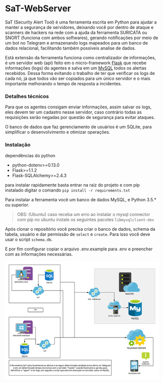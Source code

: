 # SaT-WebServer

SaT (Security Alert Tool) é uma ferramenta escrita em Python para ajudar a manter a segurança de servidores, deixando você por dentro de ataque e scanners de hackers na rede com a ajuda da ferramenta SURICATA ou SNORT (funciona com ambos softwares), gerando notificações por meio de um bot no Telegram e armazenando logs mapeados para um banco de dados relacional, facilitando também possíveis analise de dados.

Está extensão da ferramenta funciona como centralizador de informações, é um servidor web (api) feito em o micro-framework [Flask](https://flask.palletsprojects.com/en/1.1.x/) que recebe informações (logs) do agentes e salva em um [MySQL](https://www.mysql.com/) todos os alertas recebidos. Dessa forma evitando o trabalho de ter que verificar os logs de cada nó, já que todos vão ser copiados para um único servidor e o mais importante melhorando o tempo de resposta a incidentes.

### Detalhes técnicos

Para que os agentes consigam enviar informações, assim salvar os logs, eles devem ter um cadastro nesse servidor, caso contrário todas as requisições serão negadas por questão de segurança para evitar ataques.

O banco de dados que faz gerenciamento de usuários é um SQLite, para simplificar
o desenvolvimento e otimizar operações.

### Instalação

dependências do python

* python-dotenv>=0.13.0
* Flask>=1.1.2
* Flask-SQLAlchemy>=2.4.3

para instalar rapidamente basta entrar na raíz do projeto e com pip instalado digitar o comando ``pip install -r requirements.txt``

Para instalar a ferramenta você um banco de dados MySQL, e Python 3.5.* ou superior.

> OBS: (Ubuntu) caso receba um erro ao instalar o mysql connector com pip no ubuntu instale os seguintes pacotes `libmysqlclient-dev`

Após clonar o repositório você precisa criar o banco de dados, schema da tabela, usuário e dar permissão de `select` e `create`. Para isso você deve usar o script `schema.db`.

E por fim configurar copiar o arquivo .env.example para .env e preencher com as informações necessárias.

![Diagrama](img/SaT-WebServer.png)
